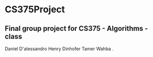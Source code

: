 # CS375Project
Final group project for CS375 - Algorithms - class
-------------
Daniel D'alessandro
Henry Dinhofer
Tamer Wahba .
